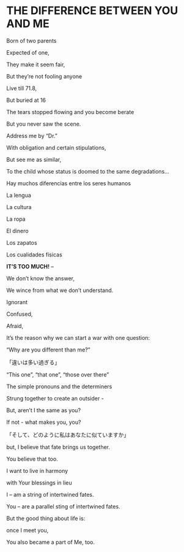# THE DIFFERENCE BETWEEN YOU AND ME 

Born of two parents 

Expected of one,  

They make it seem fair, 

But they’re not fooling anyone 

Live till 71.8, 

But buried at 16 

The tears stopped flowing and you become berate

But you never saw the scene. 

Address me by “Dr.” 

With obligation and certain stipulations, 

But see me as similar, 

To the child whose status is doomed to the same degradations… 
 
Hay muchos diferencias entre los seres humanos 

La lengua 

La cultura 

La ropa 

El dinero 

Los zapatos 

Los cualidades físicas 

**IT’S TOO MUCH!** – 
 
We don’t know the answer, 

We wince from what we don’t understand. 

Ignorant 

Confused, 

Afraid,  

It’s the reason why we can start a war with one question: 

“Why are you different than me?” 

 
「違いは多い過ぎる」 

“This one”, “that one”, “those over there” 

The simple pronouns and the determiners 

Strung together to create an outsider -  

But, aren’t I the same as you? 

If not - what makes you, you? 

「そして、どのように私はあなたに似ていますか」 
 
 
 
but, I believe that fate brings us together.

You believe that too. 

I want to live in harmony 

with Your blessings in lieu  

I – am a string of intertwined fates. 

You – are a parallel sting of intertwined fates. 

But the good thing about life is: 

once I meet you, 

You also became a part of Me, too. 
